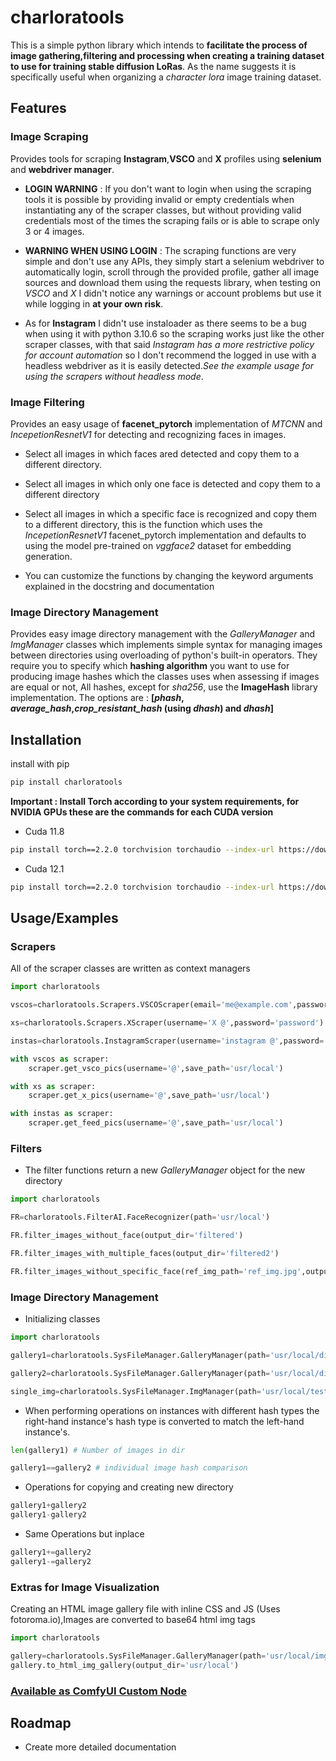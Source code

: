 # charloratools

This is a simple python library which intends to **facilitate the process of image gathering,filtering and processing when creating a training dataset to use for training stable diffusion LoRas**. As the name suggests it is specifically useful when organizing a *character lora* image training dataset.






## Features

### Image Scraping

Provides tools for scraping **Instagram**,**VSCO** and **X** profiles using **selenium** and **webdriver manager**.

- **LOGIN WARNING** : If you don't want to login when using the scraping tools it is possible by providing invalid or empty credentials when instantiating any of the scraper classes, but without providing valid credentials most of the times the scraping fails or is able to scrape only 3 or 4 images.


- **WARNING WHEN USING LOGIN** : The scraping functions are very simple and don't use any APIs, they simply start a selenium webdriver to automatically login, scroll through the provided profile, gather all image sources and download them using the requests library, when testing on *VSCO* and *X* I didn't notice any warnings or account problems but use it while logging in **at your own risk**.

- As for **Instagram** I didn't use instaloader as there seems to be a bug when using it with python 3.10.6 so the scraping works just like the other scraper classes, with that said *Instagram has a more restrictive policy for account automation* so I don't recommend the logged in use with a headless webdriver as it is easily detected.*See the example usage for using the scrapers without headless mode*.

### Image Filtering

Provides an easy usage of **facenet_pytorch** implementation of *MTCNN* and *IncepetionResnetV1* for detecting and recognizing faces in images.

- Select all images in which faces ared detected and copy them to a different directory.

- Select all images in which only one face is detected and copy them to a different directory

- Select all images in which a specific face is recognized and copy them to a different directory, this is the function which uses the *IncepetionResnetV1* facenet_pytorch implementation and defaults to using the model pre-trained on *vggface2* dataset for embedding generation.

- You can customize the functions by changing the keyword arguments explained in the docstring and documentation

### Image Directory Management

Provides easy image directory management with the *GalleryManager* and *ImgManager* classes which implements simple syntax for managing images between directories using overloading of python's built-in operators. They require you to specify which **hashing algorithm** you want to use for producing image hashes which the classes uses when assessing if images are equal or not, All hashes, except for *sha256*, use the **ImageHash** library implementation. The options are : **[*phash*, *average_hash*,*crop_resistant_hash* (using *dhash*) and *dhash*]**

## Installation

install with pip
```bash
pip install charloratools
```

**Important : Install Torch according to your system requirements, for NVIDIA GPUs these are the commands for each CUDA version**

- Cuda 11.8
```bash
pip install torch==2.2.0 torchvision torchaudio --index-url https://download.pytorch.org/whl/cu118
```
- Cuda 12.1
```bash
pip install torch==2.2.0 torchvision torchaudio --index-url https://download.pytorch.org/whl/cu121
```

## Usage/Examples

### Scrapers
All of the scraper classes are written as context managers

```python
import charloratools

vscos=charloratools.Scrapers.VSCOScraper(email='me@example.com',password='password')

xs=charloratools.Scrapers.XScraper(username='X @',password='password')

instas=charloratools.InstagramScraper(username='instagram @',password='password')

with vscos as scraper:
    scraper.get_vsco_pics(username='@',save_path='usr/local')

with xs as scraper:
    scraper.get_x_pics(username='@',save_path='usr/local')

with instas as scraper:
    scraper.get_feed_pics(username='@',save_path='usr/local')

```

### Filters

- The filter functions return a new *GalleryManager* object for the new directory
```python
import charloratools

FR=charloratools.FilterAI.FaceRecognizer(path='usr/local')

FR.filter_images_without_face(output_dir='filtered')

FR.filter_images_with_multiple_faces(output_dir='filtered2')

FR.filter_images_without_specific_face(ref_img_path='ref_img.jpg',output_dir='filtered3')

```


### Image Directory Management

- Initializing classes

```python
import charloratools

gallery1=charloratools.SysFileManager.GalleryManager(path='usr/local/dir1',hashtype='sha256')

gallery2=charloratools.SysFileManager.GalleryManager(path='usr/local/dir2',hashtype='phash')

single_img=charloratools.SysFileManager.ImgManager(path='usr/local/test.jpg',hashtype='sha256')
```
- When performing operations on instances with different hash types the right-hand instance's hash type is converted to match the left-hand instance's.
```python
len(gallery1) # Number of images in dir

gallery1==gallery2 # individual image hash comparison
```
- Operations for copying and creating new directory
```python
gallery1+gallery2
gallery1-gallery2
```
- Same Operations but inplace

```python
gallery1+=gallery2
gallery1-=gallery2

```
### Extras for Image Visualization

Creating an HTML image gallery file with inline CSS and JS (Uses fotoroma.io),Images are converted to base64 html img tags

```python
import charloratools

gallery=charloratools.SysFileManager.GalleryManager(path='usr/local/imgdir')
gallery.to_html_img_gallery(output_dir='usr/local')
```

### [Available as ComfyUI Custom Node](https://github.com/svdC1/comfy-ui-lora-dataset-tools)



## Roadmap

- Create more detailed documentation
